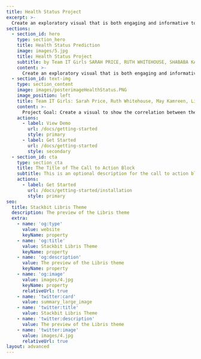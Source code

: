 ```yaml
---
title: Health Status Project
excerpt: >-
  Create an exploratory visual that is both engaging and informative to a user about Heart Disease based on multiple risk factors.
sections:
  - section_id: hero
    type: section_hero
    title: Health Status Prediction
    image: images/5.jpg
    title: Health Status Project
    subtitle: by Team IT Girls SARAH PRICE, RUTH WHITEHOUSE, SHABABA KAMREEN, LILLIAN SHEPPARD
    content: >-
      Create an exploratory visual that is both engaging and informative to a user about Heart Disease based on multiple risk factors. 
  - section_id: text-img
    type: section_content
    image: images/posterimageHealthStatus.PNG
    image_position: left
    title: Team IT Girls: Sarah Price, Ruth Whitehouse, May Kamreen, Lillian Sheppard
    content: >-
      Project Goal: Create a visual to show the correlation between the most common Heart Disease symptoms and their Heart Health Status. Using the PCA algorithm we concluded that the most important factors in our dataset were age and sex, and there was no correlation to cholesterol and diabetes.
    actions:
      - label: View Demo
        url: /docs/getting-started
        style: primary
      - label: Get Started
        url: /docs/getting-started
        style: secondary
  - section_id: cta
    type: section_cta
    title: The Title of The Call to Action Block
    subtitle: This is an optional description for the call to action block.
    actions:
      - label: Get Started
        url: /docs/getting-started/installation
        style: primary
seo:
  title: Stackbit Libris Theme
  description: The preview of the Libris theme
  extra:
    - name: 'og:type'
      value: website
      keyName: property
    - name: 'og:title'
      value: Stackbit Libris Theme
      keyName: property
    - name: 'og:description'
      value: The preview of the Libris theme
      keyName: property
    - name: 'og:image'
      value: images/4.jpg
      keyName: property
      relativeUrl: true
    - name: 'twitter:card'
      value: summary_large_image
    - name: 'twitter:title'
      value: Stackbit Libris Theme
    - name: 'twitter:description'
      value: The preview of the Libris theme
    - name: 'twitter:image'
      value: images/4.jpg
      relativeUrl: true
layout: advanced
---
```

